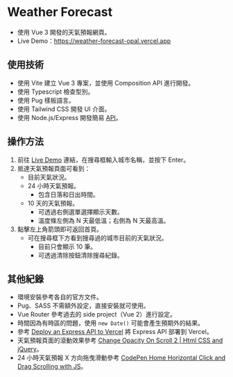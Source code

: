# Weather Forecast

- 使用 Vue 3 開發的天氣預報網頁。
- Live Demo：https://weather-forecast-opal.vercel.app

## 使用技術

- 使用 Vite 建立 Vue 3 專案，並使用 Composition API 進行開發。
- 使用 Typescript 檢查型別。
- 使用 Pug 樣板語言。
- 使用 Tailwind CSS 開發 UI 介面。
- 使用 Node.js/Express 開發簡易 [API](https://gitlab.com/guiril/weather-auth)。

## 操作方法

1. 前往 [Live Demo](https://weather-forecast-opal.vercel.app) 連結，在搜尋框輸入城市名稱，並按下 Enter。
2. 抵達天氣預報頁面可看到：
   - 目前天氣狀況。
   - 24 小時天氣預報。
      - 包含日落和日出時間。
   - 10 天的天氣預報。
      - 可透過右側選單選擇顯示天數。
      - 溫度條左側為 N 天最低溫；右側為 N 天最高溫。
3. 點擊左上角箭頭即可返回首頁。
   - 可在搜尋框下方看到搜尋過的城市目前的天氣狀況。
      - 目前只會顯示 10 筆。
      - 可透過清除按鈕清除搜尋紀錄。

## 其他紀錄

- 環境安裝參考各自的官方文件。
- Pug、SASS 不需額外設定，直接安裝就可使用。
- Vue Router 參考過去的 side project（Vue 2）進行設定。
- 時間因為有時區的問題，使用 `new Date()` 可能會產生預期外的結果。
- 參考 [Deploy an Express API to Vercel](https://www.youtube.com/watch?v=B-T69_VP2Ls) 將 Express API 部署到 Vercel。
- 天氣預報頁面的滾動效果參考 [Change Opacity On Scroll 2 | Html CSS and jQuery](https://www.youtube.com/watch?v=__9bOTBiaTM)。
- 24 小時天氣預報 X 方向拖曳滑動參考 [CodePen Home
Horizontal Click and Drag Scrolling with JS](https://codepen.io/toddwebdev/pen/yExKoj)。
